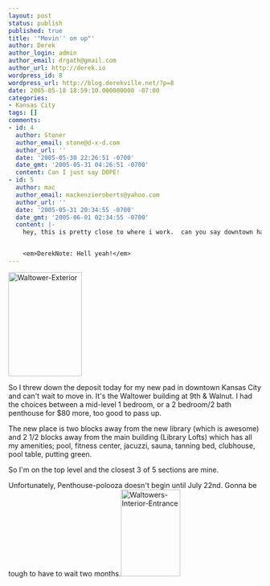 ```yaml
---
layout: post
status: publish
published: true
title: '"Movin'' on up"'
author: Derek
author_login: admin
author_email: drgath@gmail.com
author_url: http://derek.io
wordpress_id: 8
wordpress_url: http://blog.derekville.net/?p=8
date: 2005-05-18 18:59:10.000000000 -07:00
categories:
- Kansas City
tags: []
comments:
- id: 4
  author: Stoner
  author_email: stone@d-x-d.com
  author_url: ''
  date: '2005-05-30 22:26:51 -0700'
  date_gmt: '2005-05-31 04:26:51 -0700'
  content: Can I just say DOPE!
- id: 5
  author: mac
  author_email: mackenzieroberts@yahoo.com
  author_url: ''
  date: '2005-05-31 20:34:55 -0700'
  date_gmt: '2005-06-01 02:34:55 -0700'
  content: |-
    hey, this is pretty close to where i work.  can you say downtown happy hour?


    <em>DerekNote: Hell yeah!</em>
---
```

<img class="alignright size-full wp-image-423" title="Waltower-Exterior" src="http://www.derekville.net/wp-content/uploads/2005/05/Waltower-Exterior.gif" alt="Waltower-Exterior" width="146" height="207" />

So I threw down the deposit today for my new pad in downtown Kansas City and can't wait to move in.  It's the Waltower building at 9th &amp; Walnut.  I had the choices between a mid-level 1 bedroom, or a 2 bedroom/2 bath penthouse for $80 more, too good to pass up.

The new place is two blocks away from the new library (which is awesome) and 2 1/2 blocks away from the main building (Library Lofts) which has all my amenities; pool, fitness center, jacuzzi, sauna, tanning bed, clubhouse, pool table, putting green.

So I'm on the top level and the closest 3 of 5 sections are mine.

Unfortunately, Penthouse-polooza doesn't begin until July 22nd.  Gonna be tough to have to wait two months.<img class="alignright size-full wp-image-424" title="Waltowers-Interior-Entrance" src="http://www.derekville.net/wp-content/uploads/2005/05/Waltowers-Interior-Entrance.gif" alt="Waltowers-Interior-Entrance" width="118" height="173" />
